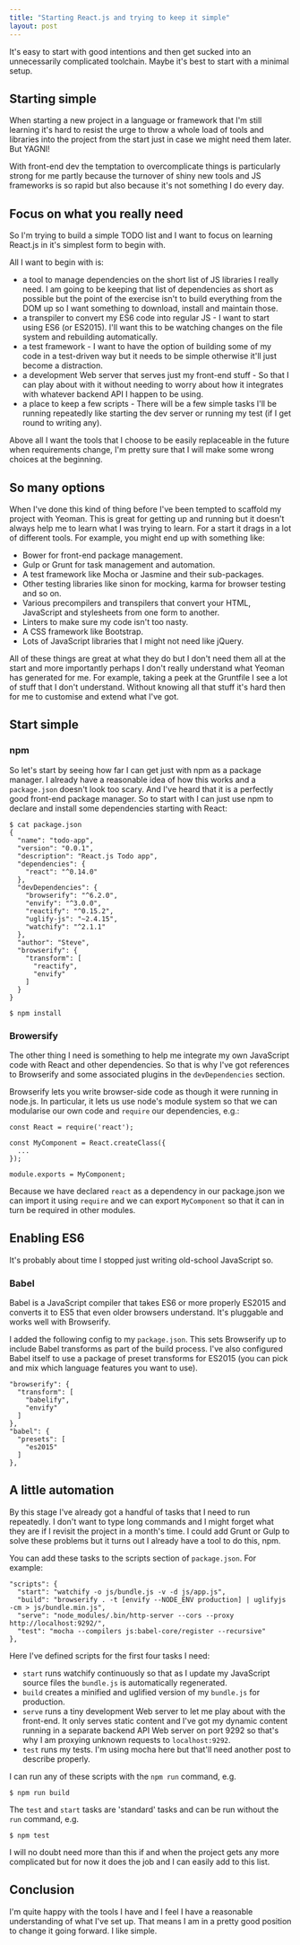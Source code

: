 ```yaml
---
title: "Starting React.js and trying to keep it simple"
layout: post
---
```


It's easy to start with good intentions and then get sucked into an
unnecessarily complicated toolchain. Maybe it's best to start with a minimal
setup.

## Starting simple

When starting a new project in a language or framework that I'm still
learning it's hard to resist the urge to throw a whole load of tools and
libraries into the project from the start just in case we might need
them later. But YAGNI!

With front-end dev the temptation to overcomplicate things is
particularly strong for me partly because the turnover of shiny new
tools and JS frameworks is so rapid but also because it's not something
I do every day.

## Focus on what you really need

So I'm trying to build a simple TODO list and I want to
focus on learning React.js in it's simplest form to begin with.

All I want to begin with is:

* a tool to manage dependencies on the short list of JS libraries I really need.
    I am going to be keeping that list of dependencies as short as
    possible but the point of the exercise isn't to build everything
    from the DOM up so I want something to download, install and
    maintain those.
* a transpiler to convert my ES6 code into regular JS -
    I want to start using ES6 (or ES2015). I'll want this to be
    watching changes on the file system and rebuilding automatically.
* a test framework - I want to have the option of building
    some of my code in a test-driven way but it needs to be simple
    otherwise it'll just become a distraction.
* a development Web server that serves just my front-end stuff - So
    that I can play about with it without needing to worry about
    how it integrates with whatever backend API I happen to be
    using.
* a place to keep a few scripts - There will be a few simple tasks I'll
    be running repeatedly like starting the dev server or running my
    test (if I get round to writing any).

Above all I want the tools that I choose to be easily replaceable in the
future when requirements change, I'm pretty sure that I will make
some wrong choices at the beginning.

## So many options

When I've done this kind of thing before I've been tempted to scaffold
my project with Yeoman. This is great for getting up and running but it
doesn't always help me to learn what I was trying to learn. For a start
it drags in a lot of different tools. For example, you might end up with
something like:

* Bower for front-end package management.
* Gulp or Grunt for task management and automation.
* A test framework like Mocha or Jasmine and their sub-packages.
* Other testing libraries like sinon for mocking, karma for browser
    testing and so on.
* Various precompilers and transpilers that convert your HTML,
    JavaScript and stylesheets from one form to another.
* Linters to make sure my code isn't too nasty.
* A CSS framework like Bootstrap.
* Lots of JavaScript libraries that I might not need like jQuery.

All of these things are great at what they do but I don't need them all
at the start and more importantly perhaps I don't really understand what
Yeoman has generated for me. For example, taking a peek at the Gruntfile
I see a lot of stuff that I don't understand. Without knowing all that
stuff it's hard then for me to customise and extend what I've got.

## Start simple

### npm

So let's start by seeing how far I can get just with npm as a package
manager. I already have a reasonable idea of how this works and a
`package.json` doesn't look too scary. And I've heard that it is a
perfectly good front-end package manager. So to start with I can just
use npm to declare and install some dependencies starting with React:

    $ cat package.json
    {
      "name": "todo-app",
      "version": "0.0.1",
      "description": "React.js Todo app",
      "dependencies": {
        "react": "^0.14.0"
      },
      "devDependencies": {
        "browserify": "^6.2.0",
        "envify": "^3.0.0",
        "reactify": "^0.15.2",
        "uglify-js": "~2.4.15",
        "watchify": "^2.1.1"
      },
      "author": "Steve",
      "browserify": {
        "transform": [
          "reactify",
          "envify"
        ]
      }
    }

    $ npm install

### Browersify

The other thing I need is something to help me integrate my own
JavaScript code with React and other dependencies. So that is why I've
got references to Browserify and some associated plugins in the `devDependencies`
section.

Browserify lets you write browser-side code as though it were running in
node.js. In particular, it lets us use node's module system so that we
can modularise our own code and `require` our dependencies, e.g.:

    const React = require('react');

    const MyComponent = React.createClass({
      ...
    });

    module.exports = MyComponent;

Because we have declared `react` as a dependency in our package.json we
can import it using `require` and we can export `MyComponent` so that it
can in turn be required in other modules.

## Enabling ES6

It's probably about time I stopped just writing old-school JavaScript
so.

### Babel

Babel is a JavaScript compiler that takes ES6 or more properly ES2015
and converts it to ES5 that even older browsers understand. It's
pluggable and works well with Browserify.

I added the following config to my `package.json`. This
sets Browserify up to include Babel transforms as part of the build
process. I've also configured Babel itself to use a package of preset
transforms for ES2015 (you can pick and mix which language features you
want to use).

    "browserify": {
      "transform": [
        "babelify",
        "envify"
      ]
    },
    "babel": {
      "presets": [
        "es2015"
      ]
    },

## A little automation

By this stage I've already got a handful of tasks that I need to run
repeatedly. I don't want to type long commands and I might forget what
they are if I revisit the project in a month's time. I could add Grunt
or Gulp to solve these problems but it turns out I already have a tool
to do this, npm.

You can add these tasks to the scripts section of `package.json`. For
example:

    "scripts": {
      "start": "watchify -o js/bundle.js -v -d js/app.js",
      "build": "browserify . -t [envify --NODE_ENV production] | uglifyjs -cm > js/bundle.min.js",
      "serve": "node_modules/.bin/http-server --cors --proxy http://localhost:9292/",
      "test": "mocha --compilers js:babel-core/register --recursive"
    },

Here I've defined scripts for the first four tasks I need:

* `start` runs watchify continuously so that as I update my
    JavaScript source files the `bundle.js` is automatically
    regenerated.
* `build` creates a minified and uglified version of my `bundle.js`
    for production.
* `serve` runs a tiny development Web server to let me play about
    with the front-end. It only serves static content and I've got
    my dynamic content running in a separate backend API Web server
    on port 9292 so that's why I am proxying unknown requests to
    `localhost:9292`.
* `test` runs my tests. I'm using mocha here but that'll need
    another post to describe properly.

I can run any of these scripts with the `npm run` command, e.g.

    $ npm run build

The `test` and `start` tasks are 'standard' tasks and can be run
without the `run` command, e.g.

    $ npm test

I will no doubt need more than this if and when the project gets any
more complicated but for now it does the job and I can easily add to
this list.

## Conclusion

I'm quite happy with the tools I have and I feel I have a reasonable
understanding of what I've set up. That means I am in a pretty good
position to change it going forward. I like simple.
